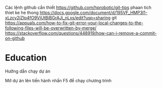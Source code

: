 Các lệnh github cần thiết
https://github.com/hprobotic/git-tips
phaan tich thiet ke he thong
https://docs.google.com/document/d/195VF_HMP3I1-xLzcy2jZIp4fO9ViUtBiBGrAJj_nLxs/edit?usp=sharing
git
https://appuals.com/how-to-fix-git-error-your-local-changes-to-the-following-files-will-be-overwritten-by-merge/
https://stackoverflow.com/questions/448919/how-can-i-remove-a-commit-on-github
# Education

Hưỡng dẫn chạy dự án

Mở dự án lên tiến hành nhấn F5 để chạy chương trình
